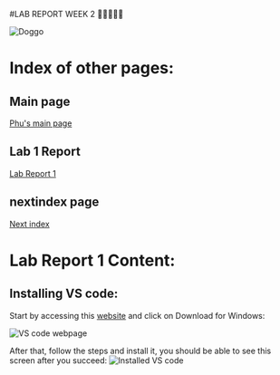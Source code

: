 #LAB REPORT WEEK 2 🚨🚨🚨🚨🚨

![Doggo](~/Pictures/cat.jpg/)
# Index of other pages:
## Main page
[Phu's main page](https://pntsoi.github.io/cse15l-lab-reports/)

##  Lab 1 Report

[Lab Report 1](/Lab-Report-1/lab-report-1-week-2.md)

## nextindex page
[Next index](/index.md)


# Lab Report 1 Content:

## Installing VS code:
Start by accessing this [website](https://code.visualstudio.com/) and click on Download for Windows:

![VS code webpage](~/Pictures/VS-code-webpage.jpg)

After that, follow the steps and install it, you should be able to see this screen after you succeed:
![Installed VS code](~/Pictures/VS-code-installed.jpg)

